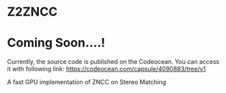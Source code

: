 # Z2ZNCC

# Coming Soon....!

Currently, the source code is published on the Codeocean. You can access it with following link:
https://codeocean.com/capsule/4090883/tree/v1

A fast GPU implementation of ZNCC on Stereo Matching
